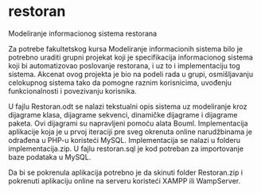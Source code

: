 # restoran
Modeliranje informacionog sistema restorana

Za potrebe fakultetskog kursa Modeliranje informacionih sistema bilo je potrebno uraditi grupni projekat koji je specifikacija informacionog sistema koji bi automatizovao poslovanje restorana, i uz to i implementaciju tog sistema.
Akcenat ovog projekta je bio na podeli rada u grupi, osmišljavanju celokupnog sistema tako da pomogne raznim korisnicima, uvođenju funkcionalnosti i povezivanju korisnika.

U fajlu Restoran.odt se nalazi tekstualni opis sistema uz modeliranje kroz dijagrame klasa, dijagrame sekvenci, dinamičke dijagrame i dijagrame paketa. Ovi dijagrami su napravljeni pomoću alata Bouml. Implementacija aplikacije koja je u prvoj iteraciji pre sveg okrenuta online narudžbinama je odrađena u PHP-u koristeći MySQL.
Implementacija se nalazi u folderu implementacija.zip.
U fajlu restoran.sql je kod potreban za importovanje baze podataka u MySQL.

Da bi se pokrenula aplikacija potrebno je da skinuti folder Restoran.zip i pokrenuti aplikaciju online na serveru koristeći XAMPP ili WampServer.
